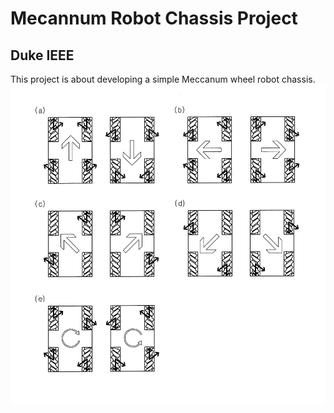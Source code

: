 # Mecannum Robot Chassis Project
## Duke IEEE
This project is about developing a simple Meccanum wheel robot chassis.
![Meccanum Wheel Guide](images/guide.png)
